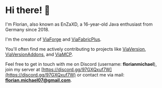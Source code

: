 # Hi there! 👋

I'm Florian, also known as EnZaXD, a 16-year-old Java enthusiast from Germany since 2018.

I'm the creator of [ViaForge](https://github.com/ViaVersion/ViaForge) and [ViaFabricPlus](https://github.com/ViaVersion/ViaFabricPlus).

You'll often find me actively contributing to projects like [ViaVersion](https://github.com/ViaVersion), [ViaVersionAddons](https://github.com/ViaVersionAddons), and [ViaMCP](https://github.com/ViaVersionMCP).

Feel free to get in touch with me on Discord (username: **florianmichael**), join my server at [https://discord.gg/97GXQxuf7W](https://discord.gg/97GXQxuf7W) or contact me via mail: **florian.michael07@gmail.com**.
